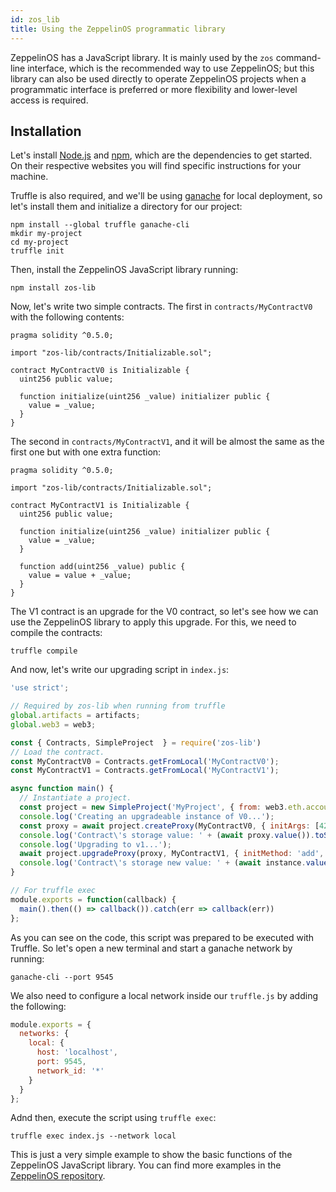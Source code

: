 ```yaml
---
id: zos_lib
title: Using the ZeppelinOS programmatic library
---
```


ZeppelinOS has a JavaScript library. It is mainly used by the `zos`
command-line interface, which is the recommended way to use ZeppelinOS; but
this library can also be used directly to operate ZeppelinOS projects when a
programmatic interface is preferred or more flexibility and lower-level
access is required.

## Installation

Let's install [Node.js](http://nodejs.org/) and
[npm](https://npmjs.com/), which are the dependencies to get started. On their
respective websites you will find specific instructions for your machine.

Truffle is also required, and we'll be using [ganache](https://truffleframework.com/docs/ganache/quickstart) for local deployment, so let's install them and initialize a directory for our project:

```console
npm install --global truffle ganache-cli
mkdir my-project
cd my-project
truffle init
```

Then, install the ZeppelinOS JavaScript library running:

```console
npm install zos-lib
```

Now, let's write two simple contracts. The first in `contracts/MyContractV0`
with the following contents:

```solidity
pragma solidity ^0.5.0;

import "zos-lib/contracts/Initializable.sol";

contract MyContractV0 is Initializable {
  uint256 public value;

  function initialize(uint256 _value) initializer public {
    value = _value;
  }
}
```

The second in `contracts/MyContractV1`, and it will be almost the same as the
first one but with one extra function:

```solidity
pragma solidity ^0.5.0;

import "zos-lib/contracts/Initializable.sol";

contract MyContractV1 is Initializable {
  uint256 public value;

  function initialize(uint256 _value) initializer public {
    value = _value;
  }

  function add(uint256 _value) public {
    value = value + _value;
  }
}
```

The V1 contract is an upgrade for the V0 contract, so let's see how we can
use the ZeppelinOS library to apply this upgrade. For this, we need to
compile the contracts:

```console
truffle compile
```

And now, let's write our upgrading script in `index.js`:

```js
'use strict';

// Required by zos-lib when running from truffle
global.artifacts = artifacts;
global.web3 = web3;

const { Contracts, SimpleProject  } = require('zos-lib')
// Load the contract.
const MyContractV0 = Contracts.getFromLocal('MyContractV0');
const MyContractV1 = Contracts.getFromLocal('MyContractV1');

async function main() {
  // Instantiate a project.
  const project = new SimpleProject('MyProject', { from: web3.eth.accounts[0] });
  console.log('Creating an upgradeable instance of V0...');
  const proxy = await project.createProxy(MyContractV0, { initArgs: [42] })
  console.log('Contract\'s storage value: ' + (await proxy.value()).toString() + '\n');
  console.log('Upgrading to v1...');
  await project.upgradeProxy(proxy, MyContractV1, { initMethod: 'add', initArgs: [1], initFrom: initializerAddress })
  console.log('Contract\'s storage new value: ' + (await instance.value()).toString() + '\n');
}

// For truffle exec
module.exports = function(callback) {
  main().then(() => callback()).catch(err => callback(err))
};
```

As you can see on the code, this script was prepared to be executed with
Truffle. So let's open a new terminal and start a ganache network by running:

```console
ganache-cli --port 9545
```
We also need to configure a local network inside our `truffle.js` by adding the following:

```javascript
module.exports = {
  networks: {
    local: {
      host: 'localhost',
      port: 9545,
      network_id: '*'
    }
  }
};
```

Adnd then, execute the script using `truffle exec`:

```console
truffle exec index.js --network local
```

This is just a very simple example to show the basic functions of the
ZeppelinOS JavaScript library. You can find more examples in the
[ZeppelinOS repository](https://github.com/zeppelinos/zos/tree/master/examples).

